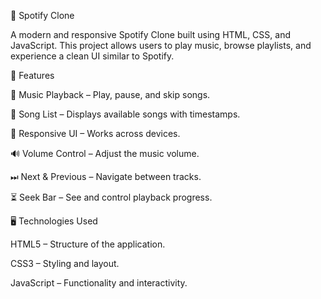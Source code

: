 🎵 Spotify Clone

A modern and responsive Spotify Clone built using HTML, CSS, and JavaScript. This project allows users to play music, browse playlists, and experience a clean UI similar to Spotify.

🚀 Features

🎼 Music Playback – Play, pause, and skip songs.

📜 Song List – Displays available songs with timestamps.

🎨 Responsive UI – Works across devices.

🔊 Volume Control – Adjust the music volume.

⏭ Next & Previous – Navigate between tracks.

⏳ Seek Bar – See and control playback progress.

🖥️ Technologies Used

HTML5 – Structure of the application.

CSS3 – Styling and layout.

JavaScript – Functionality and interactivity.
